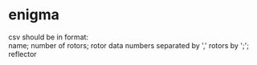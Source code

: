 # enigma
csv should be in format:\
name; number of rotors; rotor data numbers separated by ',' rotors by ';'; reflector